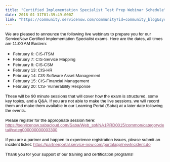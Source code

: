 ```yaml
---
title: "Certified Implementation Specialist Test Prep Webinar Schedule"
date: 2018-01-31T01:39:49.000Z
link: "https://community.servicenow.com/community?id=community_blog&sys_id=ad3daae5dbd0dbc01dcaf3231f961943"
---
```

<p style="font-size: 12pt; font-family: Calibri, sans-serif; color: #000000;"><span style="font-size: 10pt; font-family: arial, helvetica, sans-serif;">We are pleased to announce the following live webinars to prepare you for our ServiceNow Certified Implementation Specialist exams. Here are the dates, all times are 11:00 AM Eastern:</span></p><p style="font-size: 12pt; font-family: Calibri, sans-serif; color: #000000;"><span style="font-family: arial, helvetica, sans-serif; font-size: 10pt;"> </span></p><ul><li><span style="font-size: 10pt; font-family: arial, helvetica, sans-serif;">February 6: CIS-ITSM</span></li><li><span style="font-size: 10pt; font-family: arial, helvetica, sans-serif;">February 7: CIS-Service Mapping</span></li><li><span style="font-size: 10pt; font-family: arial, helvetica, sans-serif;">February 8: CIS-CSM</span></li><li><span style="font-size: 10pt; font-family: arial, helvetica, sans-serif;">February 13: CIS-HR</span></li><li><span style="font-size: 10pt; font-family: arial, helvetica, sans-serif;">February 14: CIS-Software Asset Management</span></li><li><span style="font-size: 10pt; font-family: arial, helvetica, sans-serif;">February 15: CIS-Financial Management</span></li><li><span style="font-size: 10pt; font-family: arial, helvetica, sans-serif;">February 20: CIS- Vulnerability Response</span></li></ul><p style="font-size: 12pt; font-family: Calibri, sans-serif; color: #000000;"><span style="font-family: arial, helvetica, sans-serif; font-size: 10pt;"> </span></p><p style="font-size: 12pt; font-family: Calibri, sans-serif; color: #000000;"><span style="font-size: 10pt; font-family: arial, helvetica, sans-serif;">These will be 90 minute sessions that will cover how the exam is structured, some key topics, and a Q&amp;A. If you are not able to make the live sessions, we will record them and make them available in our Learning Portal (Saba) at a later date following the events.</span></p><p style="font-size: 12pt; font-family: Calibri, sans-serif; color: #000000;"><span style="font-family: arial, helvetica, sans-serif; font-size: 10pt;"> </span></p><p style="font-size: 12pt; font-family: Calibri, sans-serif; color: #000000;"><span style="font-size: 10pt; font-family: arial, helvetica, sans-serif;">Please register for the appropriate session here: <a title="ervicenow.sabacloud.com/Saba/Web_spf/NA1PRD0015/common/categorydetail/categ000000000003300" href="https://servicenow.sabacloud.com/Saba/Web_spf/NA1PRD0015/common/categorydetail/categ000000000003300" style="color: #954f72;">https://servicenow.sabacloud.com/Saba/Web_spf/NA1PRD0015/common/categorydetail/categ000000000003300</a></span></p><p style="font-size: 12pt; font-family: Calibri, sans-serif; color: #000000;"><span style="font-size: 10pt; font-family: arial, helvetica, sans-serif;">If you are a partner and happen to experience registration issues, please submit an incident ticket: <a title="artnerportal.service-now.com/portalapp/newIncident.do" href="https://partnerportal.service-now.com/portalapp/newIncident.do" style="color: #954f72;">https://partnerportal.service-now.com/portalapp/newIncident.do</a></span></p><p style="font-size: 12pt; font-family: Calibri, sans-serif; color: #000000;"><span style="font-family: arial, helvetica, sans-serif; font-size: 10pt;"> </span></p><p style="font-size: 12pt; font-family: Calibri, sans-serif; color: #000000;"><span style="font-size: 10pt; font-family: arial, helvetica, sans-serif;">Thank you for your support of our training and certification programs!</span></p>